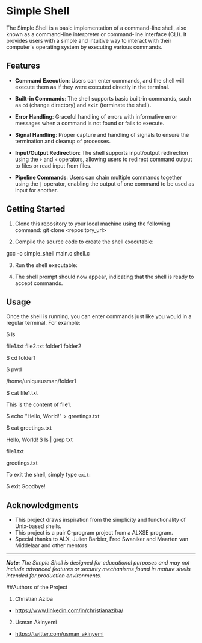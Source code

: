 # Simple Shell

The Simple Shell is a basic implementation of a command-line shell, also known as a command-line interpreter or command-line interface (CLI). It provides users with a simple and intuitive way to interact with their computer's operating system by executing various commands.

## Features

- **Command Execution**: Users can enter commands, and the shell will execute them as if they were executed directly in the terminal.

- **Built-in Commands**: The shell supports basic built-in commands, such as `cd` (change directory) and `exit` (terminate the shell).

- **Error Handling**: Graceful handling of errors with informative error messages when a command is not found or fails to execute.

- **Signal Handling**: Proper capture and handling of signals to ensure the termination and cleanup of processes.

- **Input/Output Redirection**: The shell supports input/output redirection using the `>` and `<` operators, allowing users to redirect command output to files or read input from files.

- **Pipeline Commands**: Users can chain multiple commands together using the `|` operator, enabling the output of one command to be used as input for another.

## Getting Started

1. Clone this repository to your local machine using the following command:
git clone <repository_url>


2. Compile the source code to create the shell executable:

gcc -o simple_shell main.c shell.c

3. Run the shell executable:


4. The shell prompt should now appear, indicating that the shell is ready to accept commands.

## Usage

Once the shell is running, you can enter commands just like you would in a regular terminal. For example:

$ ls

file1.txt file2.txt folder1 folder2

$ cd folder1

$ pwd

/home/uniqueusman/folder1

$ cat file1.txt

This is the content of file1.

$ echo "Hello, World!" > greetings.txt

$ cat greetings.txt

Hello, World!
$ ls | grep txt

file1.txt

greetings.txt


To exit the shell, simply type `exit`:

$ exit
Goodbye!

## Acknowledgments

- This project draws inspiration from the simplicity and functionality of Unix-based shells.
- This project is a pair C-program project from a ALXSE program.
- Special thanks to ALX, Julien Barbier, Fred Swaniker and Maarten van Middelaar and other mentors
---

_**Note**: The Simple Shell is designed for educational purposes and may not include advanced features or security mechanisms found in mature shells intended for production environments._

##Authors of the Project 
1. Christian Aziba
- https://www.linkedin.com/in/christianaziba/
2. Usman Akinyemi
- https://twitter.com/usman_akinyemi
